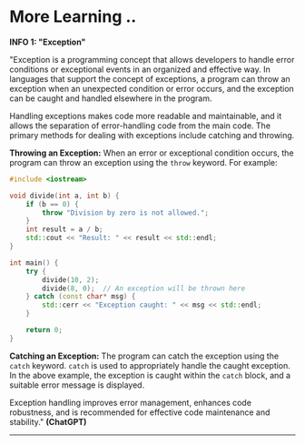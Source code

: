 # More Learning ..

**INFO 1: "Exception"**

"Exception is a programming concept that allows developers to handle error conditions or exceptional events in an organized and effective way. In languages that support the concept of exceptions, a program can throw an exception when an unexpected condition or error occurs, and the exception can be caught and handled elsewhere in the program.

Handling exceptions makes code more readable and maintainable, and it allows the separation of error-handling code from the main code. The primary methods for dealing with exceptions include catching and throwing.

**Throwing an Exception:**
When an error or exceptional condition occurs, the program can throw an exception using the `throw` keyword. For example:

```cpp
#include <iostream>

void divide(int a, int b) {
    if (b == 0) {
        throw "Division by zero is not allowed.";
    }
    int result = a / b;
    std::cout << "Result: " << result << std::endl;
}

int main() {
    try {
        divide(10, 2);
        divide(8, 0);  // An exception will be thrown here
    } catch (const char* msg) {
        std::cerr << "Exception caught: " << msg << std::endl;
    }

    return 0;
}
```

**Catching an Exception:**
The program can catch the exception using the `catch` keyword. `catch` is used to appropriately handle the caught exception. In the above example, the exception is caught within the `catch` block, and a suitable error message is displayed.

Exception handling improves error management, enhances code robustness, and is recommended for effective code maintenance and stability." **(ChatGPT)**

---
